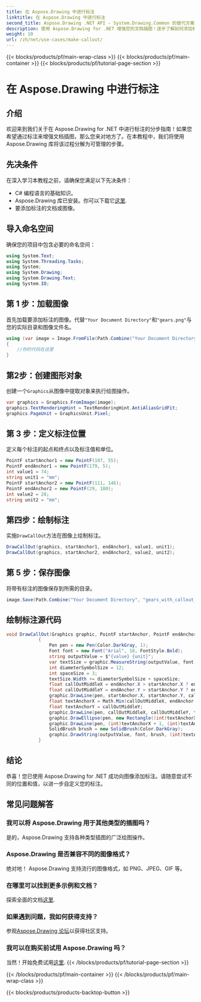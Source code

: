 ```yaml
---
title: 在 Aspose.Drawing 中进行标注
linktitle: 在 Aspose.Drawing 中进行标注
second_title: Aspose.Drawing .NET API - System.Drawing.Common 的替代方案
description: 使用 Aspose.Drawing for .NET 增强您的文档插图！逐步了解如何添加标注以获得更清晰、信息丰富的视觉效果。
weight: 10
url: /zh/net/use-cases/make-callout/
---
```


{{< blocks/products/pf/main-wrap-class >}}
{{< blocks/products/pf/main-container >}}
{{< blocks/products/pf/tutorial-page-section >}}

# 在 Aspose.Drawing 中进行标注

## 介绍
欢迎来到我们关于在 Aspose.Drawing for .NET 中进行标注的分步指南！如果您希望通过标注来增强文档插图，那么您来对地方了。在本教程中，我们将使用 Aspose.Drawing 库将该过程分解为可管理的步骤。
## 先决条件
在深入学习本教程之前，请确保您满足以下先决条件：
- C# 编程语言的基础知识。
-  Aspose.Drawing 库已安装。你可以下载它[这里](https://releases.aspose.com/drawing/net/).
- 要添加标注的文档或图像。
## 导入命名空间
确保您的项目中包含必要的命名空间：
```csharp
using System.Text;
using System.Threading.Tasks;
using System;
using System.Drawing;
using System.Drawing.Text;
using System.IO;
```
## 第 1 步：加载图像
首先加载要添加标注的图像。代替`"Your Document Directory"`和`"gears.png"`与您的实际目录和图像文件名。
```csharp
using (var image = Image.FromFile(Path.Combine("Your Document Directory", "gears.png")))
{
    //你的代码在这里
}
```
## 第2步：创建图形对象
创建一个`Graphics`从图像中提取对象来执行绘图操作。
```csharp
var graphics = Graphics.FromImage(image);
graphics.TextRenderingHint = TextRenderingHint.AntiAliasGridFit;
graphics.PageUnit = GraphicsUnit.Pixel;
```
## 第 3 步：定义标注位置
定义每个标注的起点和终点以及标注值和单位。
```csharp
PointF startAnchor1 = new PointF(107, 55);
PointF endAnchor1 = new PointF(179, 5);
int value1 = 74;
string unit1 = "mm";
PointF startAnchor2 = new PointF(111, 146);
PointF endAnchor2 = new PointF(29, 180);
int value2 = 28;
string unit2 = "mm";
```
## 第四步：绘制标注
实施`DrawCallOut`方法在图像上绘制标注。
```csharp
DrawCallOut(graphics, startAnchor1, endAnchor1, value1, unit1);
DrawCallOut(graphics, startAnchor2, endAnchor2, value2, unit2);
```
## 第 5 步：保存图像
将带有标注的图像保存到所需的目录。
```csharp
image.Save(Path.Combine("Your Document Directory", "gears_with_callout_out.png"));
```
## 绘制标注源代码
```csharp
void DrawCallOut(Graphics graphic, PointF startAnchor, PointF endAnchor, int value, string unit)
            {
                Pen pen = new Pen(Color.DarkGray, 1);
                Font font = new Font("Arial", 10, FontStyle.Bold);
                string outputValue = $"{value} {unit}";
                var textSize = graphic.MeasureString(outputValue, font);
                int diameterSymbolSize = 12;
                int spaceSize = 3;
                textSize.Width += diameterSymbolSize + spaceSize;
                float callOutMiddleX = endAnchor.X > startAnchor.X ? endAnchor.X - textSize.Width : endAnchor.X + textSize.Width;
                float callOutMiddleY = endAnchor.Y > startAnchor.Y ? endAnchor.Y - textSize.Height : endAnchor.Y + textSize.Height;
                graphic.DrawLine(pen, startAnchor.X, startAnchor.Y, callOutMiddleX, callOutMiddleY);
                float textAnchorX = Math.Min(callOutMiddleX, endAnchor.X);
                float textAnchorY = callOutMiddleY;
                graphic.DrawLine(pen, callOutMiddleX, callOutMiddleY, textAnchorX == callOutMiddleX ? textAnchorX + textSize.Width : textAnchorX, callOutMiddleY);
                graphic.DrawEllipse(pen, new Rectangle((int)textAnchorX + spaceSize, (int)(textAnchorY - textSize.Height) + spaceSize, 10, 10));
                graphic.DrawLine(pen, (int)textAnchorX + 1, (int)textAnchorY - 1, (int)textAnchorX + diameterSymbolSize + 2, (int)textAnchorY - diameterSymbolSize - 2);
                SolidBrush brush = new SolidBrush(Color.DarkGray);
                graphic.DrawString(outputValue, font, brush, (int)textAnchorX + diameterSymbolSize + spaceSize, (int)(textAnchorY - textSize.Height));
            }
```
## 结论

恭喜！您已使用 Aspose.Drawing for .NET 成功向图像添加标注。请随意尝试不同的位置和值，以进一步自定义您的标注。

## 常见问题解答

### 我可以将 Aspose.Drawing 用于其他类型的插图吗？

是的，Aspose.Drawing 支持各种类型插图的广泛绘图操作。

### Aspose.Drawing 是否兼容不同的图像格式？

绝对地！ Aspose.Drawing 支持流行的图像格式，如 PNG、JPEG、GIF 等。

### 在哪里可以找到更多示例和文档？

探索全面的文档[这里](https://reference.aspose.com/drawing/net/).

### 如果遇到问题，我如何获得支持？

参观[Aspose.Drawing 论坛](https://forum.aspose.com/c/diagram/17)以获得社区支持。

### 我可以在购买前试用 Aspose.Drawing 吗？

当然！开始免费试用[这里](https://releases.aspose.com/).
{{< /blocks/products/pf/tutorial-page-section >}}

{{< /blocks/products/pf/main-container >}}
{{< /blocks/products/pf/main-wrap-class >}}

{{< blocks/products/products-backtop-button >}}
